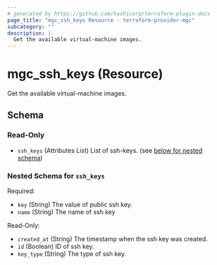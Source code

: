 ```yaml
---
# generated by https://github.com/hashicorp/terraform-plugin-docs
page_title: "mgc_ssh_keys Resource - terraform-provider-mgc"
subcategory: ""
description: |-
  Get the available virtual-machine images.
---
```


# mgc_ssh_keys (Resource)

Get the available virtual-machine images.



<!-- schema generated by tfplugindocs -->
## Schema

### Read-Only

- `ssh_keys` (Attributes List) List of ssh-keys. (see [below for nested schema](#nestedatt--ssh_keys))

<a id="nestedatt--ssh_keys"></a>
### Nested Schema for `ssh_keys`

Required:

- `key` (String) The value of public ssh key.
- `name` (String) The name of ssh key

Read-Only:

- `created_at` (String) The timestamp when the ssh key was created.
- `id` (Boolean) ID of ssh key.
- `key_type` (String) The type of ssh key.
